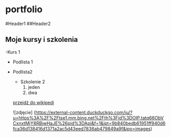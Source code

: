 # portfolio
#Header1
##Header2


## Moje kursy i szkolenia
-Kurs 1
- Podlista 1
- Podlista2
  - Szkolenie 2
    1. jeden
    2. dwa
   

  [przejdź do wikipedi](https://www.wikipedia.org/)

  ![zdjęcie] (https://external-content.duckduckgo.com/iu/?u=https%3A%2F%2Ftse1.mm.bing.net%2Fth%3Fid%3DOIP.tatq66ObVCxnxtMjY8RBiwHaJE%26pid%3DApi&f=1&ipt=9b840bedb61951ff940d6fca36d138416d1371a2ac5d43eed7836ab479849a9f&ipo=images)
  
  
